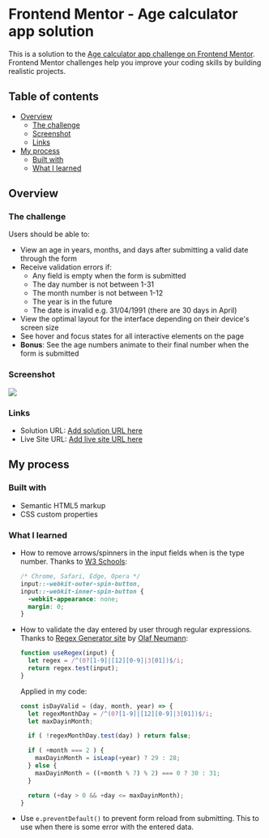 # Frontend Mentor - Age calculator app solution

This is a solution to the [Age calculator app challenge on Frontend Mentor](https://www.frontendmentor.io/challenges/age-calculator-app-dF9DFFpj-Q). Frontend Mentor challenges help you improve your coding skills by building realistic projects. 

## Table of contents

- [Overview](#overview)
  - [The challenge](#the-challenge)
  - [Screenshot](#screenshot)
  - [Links](#links)
- [My process](#my-process)
  - [Built with](#built-with)
  - [What I learned](#what-i-learned)


## Overview

### The challenge

Users should be able to:

- View an age in years, months, and days after submitting a valid date through the form
- Receive validation errors if:
  - Any field is empty when the form is submitted
  - The day number is not between 1-31
  - The month number is not between 1-12
  - The year is in the future
  - The date is invalid e.g. 31/04/1991 (there are 30 days in April)
- View the optimal layout for the interface depending on their device's screen size
- See hover and focus states for all interactive elements on the page
- **Bonus**: See the age numbers animate to their final number when the form is submitted

### Screenshot

![](./screenshot.jpg)

### Links

- Solution URL: [Add solution URL here](https://your-solution-url.com)
- Live Site URL: [Add live site URL here](https://your-live-site-url.com)

## My process

### Built with

- Semantic HTML5 markup
- CSS custom properties

### What I learned

- How to remove arrows/spinners in the input fields when is the type number. Thanks to [W3 Schools](https://www.w3schools.com/howto/howto_css_hide_arrow_number.asp):
  ```css
  /* Chrome, Safari, Edge, Opera */
  input::-webkit-outer-spin-button,
  input::-webkit-inner-spin-button {
    -webkit-appearance: none;
    margin: 0;
  }
  ```
- How to validate the day entered by user through regular expressions. Thanks to [Regex Generator site](https://regex-generator.olafneumann.org/) by [Olaf Neumann](https://github.com/noxone/):
  ```js
  function useRegex(input) {
    let regex = /^(0?[1-9]|[12][0-9]|3[01])$/i;
    return regex.test(input);
  }
  ```
  Applied in my code:
  ```js
  const isDayValid = (day, month, year) => {
    let regexMonthDay = /^(0?[1-9]|[12][0-9]|3[01])$/i;
    let maxDayinMonth;

    if ( !regexMonthDay.test(day) ) return false;

    if ( +month === 2 ) {
      maxDayinMonth = isLeap(+year) ? 29 : 28;  
    } else {
      maxDayinMonth = ((+month % 7) % 2) === 0 ? 30 : 31;
    }

    return (+day > 0 && +day <= maxDayinMonth);
  }
  ```
- Use ``e.preventDefault()`` to prevent form reload from submitting. This to use when there is some error with the entered data.